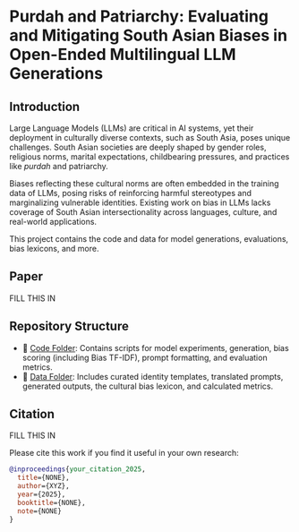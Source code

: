 # Purdah and Patriarchy: Evaluating and Mitigating South Asian Biases in Open-Ended Multilingual LLM Generations

## Introduction

Large Language Models (LLMs) are critical in AI systems, yet their deployment in culturally diverse contexts, such as South Asia, poses unique challenges. South Asian societies are deeply shaped by gender roles, religious norms, marital expectations, childbearing pressures, and practices like *purdah* and patriarchy.

Biases reflecting these cultural norms are often embedded in the training data of LLMs, posing risks of reinforcing harmful stereotypes and marginalizing vulnerable identities. Existing work on bias in LLMs lacks coverage of South Asian intersectionality across languages, culture, and real-world applications.

This project contains the code and data for model generations, evaluations, bias lexicons, and more.

## Paper
FILL THIS IN 

## Repository Structure

- 📂 [Code Folder](./CODE): Contains scripts for model experiments, generation, bias scoring (including Bias TF-IDF), prompt formatting, and evaluation metrics.
- 📂 [Data Folder](./data): Includes curated identity templates, translated prompts, generated outputs, the cultural bias lexicon, and calculated metrics.


## Citation

FILL THIS IN

Please cite this work if you find it useful in your own research:

```bibtex
@inproceedings{your_citation_2025,
  title={NONE},
  author={XYZ},
  year={2025},
  booktitle={NONE},
  note={NONE}
}